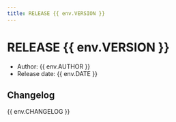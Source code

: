 ```yaml
---
title: RELEASE {{ env.VERSION }}
---
```


# RELEASE {{ env.VERSION }}
 - Author: {{ env.AUTHOR }}
 - Release date: {{ env.DATE }}

## Changelog

{{ env.CHANGELOG }}